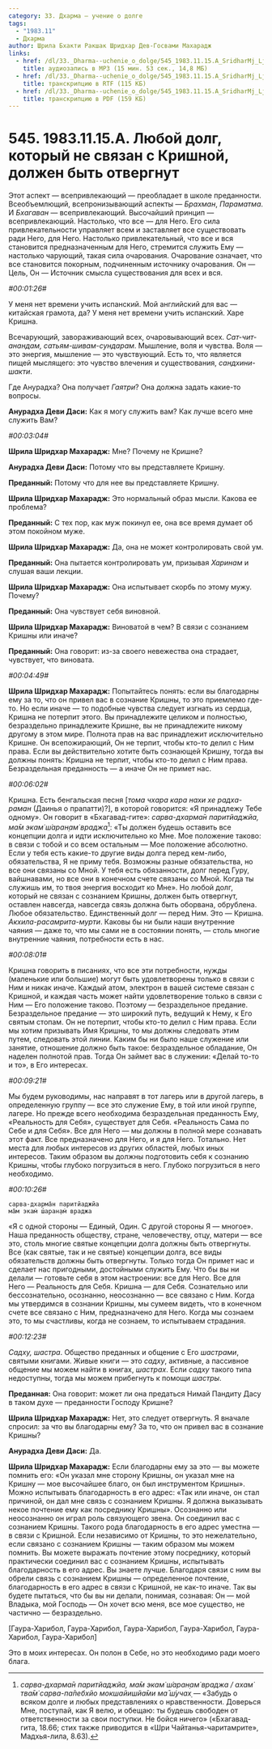 ```yaml
---
category: 33. Дхарма — учение о долге
tags:
  - "1983.11"
  - Дхарма
author: Шрила Бхакти Ракшак Шридхар Дев-Госвами Махарадж
links:
  - href: /dl/33._Dharma--uchenie_o_dolge/545_1983.11.15.A_SridharMj_Ljuboj_dolg_kotoryj_ne_svjazan_s_Krishnoj_dolzhen_byt_otvergnut.mp3
    title: аудиозапись в MP3 (15 мин. 53 сек., 14,8 МБ)
  - href: /dl/33._Dharma--uchenie_o_dolge/545_1983.11.15.A_SridharMj_Ljuboj_dolg_kotoryj_ne_svjazan_s_Krishnoj_dolzhen_byt_otvergnut.rtf
    title: транскрипцию в RTF (115 КБ)
  - href: /dl/33._Dharma--uchenie_o_dolge/545_1983.11.15.A_SridharMj_Ljuboj_dolg_kotoryj_ne_svjazan_s_Krishnoj_dolzhen_byt_otvergnut.pdf
    title: транскрипцию в PDF (159 КБ)
---
```


# 545. 1983.11.15.A. Любой долг, который не связан с Кришной, должен быть отвергнут

Этот аспект — всепривлекающий — преобладает в школе преданности. Всеобъемлющий, всепронизывающий аспекты — *Брахман*, *Параматма*. И *Бхагаван* — всепривлекающий. Высочайший принцип — всепривлекающий. Настолько, что все — для Него. Его сила привлекательности управляет всем и заставляет все существовать ради Него, для Него. Настолько привлекательный, что все и вся становится предназначенным для Него, стремится служить Ему — настолько чарующий, такая сила очарования. Очарование означает, что все становится покорным, подчиненным источнику очарования. Он — Цель, Он — Источник смысла существования для всех и вся.

*#00:01:26#*

У меня нет времени учить испанский. Мой английский для вас — китайская грамота, да? У меня нет времени учить испанский. Харе Кришна.

Всечарующий, завораживающий всех, очаровывающий всех. *Сат-чит-анандам, сатьям-шивам-сундарам*. Мышление, воля и чувства. Воля — это энергия, мышление — это чувствующий. Есть то, что является пищей мыслящего: это чувство влечения и существования, *сандхини-шакти*.

Где Анурадха? Она получает *Гаятри*? Она должна задать какие-то вопросы.

**Анурадха Деви Даси:** Как я могу служить вам? Как лучше всего мне служить Вам?

*#00:03:04#*

**Шрила Шридхар Махарадж:** Мне? Почему не Кришне?

**Анурадха Деви Даси:** Потому что вы представляете Кришну.

**Преданный:** Потому что для нее вы представляете Кришну.

**Шрила Шридхар Махарадж:** Это нормальный образ мысли. Какова ее проблема?

**Преданный:** С тех пор, как муж покинул ее, она все время думает об этом покойном муже.

**Шрила Шридхар Махарадж:** Да, она не может контролировать свой ум.

**Преданный:** Она пытается контролировать ум, призывая *Харинам* и слушая ваши лекции.

**Шрила Шридхар Махарадж:** Она испытывает скорбь по этому мужу. Почему?

**Преданный:** Она чувствует себя виновной.

**Шрила Шридхар Махарадж:** Виноватой в чем? В связи с сознанием Кришны или иначе?

**Преданный:** Она говорит: из-за своего невежества она страдает, чувствует, что виновата.

*#00:04:49#*

**Шрила Шридхар Махарадж:** Попытайтесь понять: если вы благодарны ему за то, что он привел вас в сознание Кришны, то это приемлемо где-то. Но если иначе — то подобные чувства следует изгнать из сердца, Кришна не потерпит этого. Вы принадлежите целиком и полностью, безраздельно принадлежите Кришне, вы не принадлежите никому другому в этом мире. Полнота прав на вас принадлежит исключительно Кришне. Он всепожирающий, Он не терпит, чтобы кто-то делил с Ним права. Если вы действительно хотите быть сознающей Кришну, тогда вы должны понять: Кришна не терпит, чтобы кто-то делил с Ним права. Безраздельная преданность — а иначе Он не примет нас.

*#00:06:02#*

Кришна. Есть бенгальская песня [*тома чхара кара нахи хе радха-раман* (Даинья о прапатти)?], в которой говорится: «Я принадлежу Тебе одному». Он говорит в «Бхагавад-гите»: *сарва-дхарма̄н паритйаджйа, ма̄м экам̇ ш́аран̣ам̇ враджа*[^_ftn1]: «Ты должен будешь оставить все концепции долга и идти исключительно ко Мне. Мое положение таково: в связи с тобой и со всем остальным — Мое положение абсолютно. Если у тебя есть какие-то другие виды долга перед кем-либо, обязательства, Я не приму тебя. Возможны разные обязательства, но все они связаны со Мной. У тебя есть обязанности, долг перед Гуру, вайшнавами, но все они в конечном счете связаны со Мной. Когда ты служишь им, то твоя энергия восходит ко Мне». Но любой долг, который не связан с сознанием Кришны, должен быть отвергнут, оставлен навсегда, навсегда связь должна быть оборвана, обрублена. Любое обязательство. Единственный долг — перед Ним. Это — Кришна. *Акхила-расамрита-мурти*. Каковы бы ни были наши внутренние чаяния — даже то, что мы сами не в состоянии понять, — столь многие внутренние чаяния, потребности есть в нас.

*#00:08:01#*

Кришна говорить в писаниях, что все эти потребности, нужды (маленькие или большие) могут быть удовлетворены только в связи с Ним и никак иначе. Каждый атом, электрон в вашей системе связан с Кришной, и каждая часть может найти удовлетворение только в связи с Ним — Его положение таково. Поэтому — безраздельное предание. Безраздельное предание — это широкий путь, ведущий к Нему, к Его святым стопам. Он не потерпит, чтобы кто-то делил с Ним права. Если мы хотим призывать Имя Кришны, то мы должны следовать этим путем, следовать этой линии. Каким бы ни было наше служение или занятие, отношение должно быть такое: безраздельное обладание, Он наделен полнотой прав. Тогда Он займет вас в служении: «Делай то-то и то», в Его интересах.

*#00:09:21#*

Мы будем руководимы, нас направят в тот лагерь или в другой лагерь, в определенную группу — все это служение Ему, в той или иной группе, лагере. Но прежде всего необходима безраздельная преданность Ему, «Реальность для Себя», существует для Себя. «Реальность Сама по Себе и для Себя». Все для Него — мы должны в полной мере сознавать этот факт. Все предназначено для Него, и я для Него. Тотально. Нет места для любых интересов из других областей, любых иных интересов. Таким образом вы должны подготовить себя к сознанию Кришны, чтобы глубоко погрузиться в него. Глубоко погрузиться в него необходимо.

*#00:10:26#*

    сарва-дхарма̄н паритйаджйа
    ма̄м экам̇ ш́аран̣ам̇ враджа

«Я с одной стороны — Единый, Один. С другой стороны Я — многое». Наша преданность обществу, стране, человечеству, отцу, матери — все это, столь многие святые концепции долга должны быть отвергнуты. Все (как святые, так и не святые) концепции долга, все виды обязательств должны быть отвергнуты. Только тогда Он примет нас и сделает нас пригодными, достойными служить Ему. Что бы вы ни делали — готовьте себя в этом настроении: все для Него. Все для Него — Реальность для Себя. Кришна — для Себя. Сознательно или бессознательно, осознанно, неосознанно — все связано с Ним. Когда мы утвердимся в сознании Кришны, мы сумеем видеть, что в конечном счете все связано с Ним, предназначено для Него. Когда мы сознаем это, то мы счастливы, когда не сознаем, то испытываем страдания.

*#00:12:23#*

*Садху, шастра*. Общество преданных и общение с Его *шастрами*, святыми книгами. Живые книги — это *садху*, активные, а пассивное общение мы можем найти в книгах, *шастрах*. Если *садху* такого типа недоступны, тогда мы можем прибегнуть к помощи *шастры*.

**Преданная:** Она говорит: может ли она предаться Нимай Пандиту Дасу в таком духе — преданности Господу Кришне?

**Шрила Шридхар Махарадж:** Нет, это следует отвергнуть. Я вначале спросил: за что вы благодарны ему? За то, что он привел вас в сознание Кришны?

**Анурадха Деви Даси:** Да.

**Шрила Шридхар Махарадж:** Если благодарны ему за это — вы можете помнить его: «Он указал мне сторону Кришны, он указал мне на Кришну — мое высочайшее благо, он был инструментом Кришны». Можно испытывать благодарность в его адрес: «Так или иначе, он стал причиной, он дал мне связь с сознанием Кришны. Я должна выказывать некое почтение ему как посреднику Кришны». Осознанно или неосознанно он играл роль связующего звена. Он соединил вас с сознанием Кришны. Такого рода благодарность в его адрес уместна — в связи с Кришной. Если независимо от Кришны, то это нежелательно, если связано с сознанием Кришны — таким образом мы можем помнить. Вы можете выражать почтение этому посреднику, который практически соединил вас с сознанием Кришны, испытывать благодарность в его адрес. Вы знаете лучше. Благодаря связи с ним вы обрели связь с сознанием Кришны — определенное почтение, благодарность в его адрес в связи с Кришной, не как-то иначе. Так вы будете пытаться, что бы вы ни делали, понимая, сознавая: Он — мой Владыка, мой Господь — Он хочет всю меня, все мое существо, не частично — безраздельно.

[Гаура-Харибол, Гаура-Харибол, Гаура-Харибол, Гаура-Харибол, Гаура-Харибол, Гаура-Харибол]

Это в моих интересах. Он полон в Себе, но это необходимо ради моего блага.



[^_ftn1]: *сарва-дхарма̄н паритйаджйа, ма̄м экам̇ ш́аран̣ам̇ враджа / ахам̇ тва̄м̇ сарва-па̄пебхйо мокшайишйа̄ми ма̄ ш́учах̣* — «Забудь о всяком долге и любых представлениях о нравственности. Доверься Мне, поступай, как Я велю, и обещаю: ты будешь свободен от ответственности за свои поступки. Не бойся ничего» («Бхагавад-гита, 18.66; стих также приводится в «Шри Чайтанья-чаритамрите», Мадхья-лила, 8.63).

